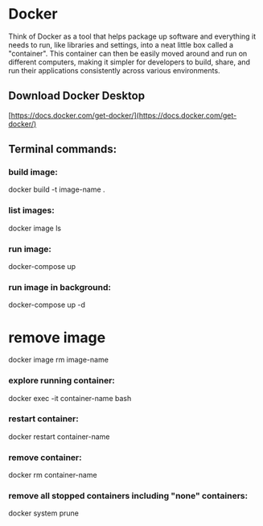 # Docker

Think of Docker as a tool that helps package up software and everything it needs to run, 
like libraries and settings, into a neat little box called a "container". This container can 
then be easily moved around and run on different computers, making it simpler for developers 
to build, share, and run their applications consistently across various environments. 

## Download Docker Desktop

[https://docs.docker.com/get-docker/](https://docs.docker.com/get-docker/)

## Terminal commands:

### build image: 
docker build -t image-name .

### list images: 
docker image ls

### run image: 
docker-compose up 

### run image in background: 
docker-compose up -d 

# remove image 
docker image rm image-name

### explore running container: 
docker exec -it container-name bash 

### restart container: 
docker restart container-name 

### remove container: 
docker rm container-name 

### remove all stopped containers including "none" containers: 
docker system prune